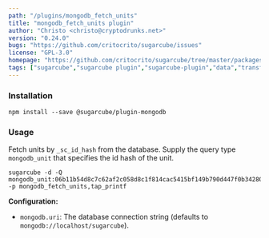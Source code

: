 ```yaml
---
path: "/plugins/mongodb_fetch_units"
title: "mongodb_fetch_units plugin"
author: "Christo <christo@cryptodrunks.net>"
version: "0.24.0"
bugs: "https://github.com/critocrito/sugarcube/issues"
license: "GPL-3.0"
homepage: "https://github.com/critocrito/sugarcube/tree/master/packages/plugin-mongodb#readme"
tags: ["sugarcube","sugarcube plugin","sugarcube-plugin","data","transformation"]
---
```


### Installation
    npm install --save @sugarcube/plugin-mongodb


### Usage
Fetch units by `_sc_id_hash` from the database. Supply the query type
`mongodb_unit` that specifies the id hash of the unit.

    sugarcube -d -Q mongodb_unit:06b11b54d8c7c62af2c058d8c1f814cac5415bf149b790d447f0b34280f625d6 -p mongodb_fetch_units,tap_printf

**Configuration:**

-   `mongodb.uri`: The database connection string (defaults to `mongodb://localhost/sugarcube`).
